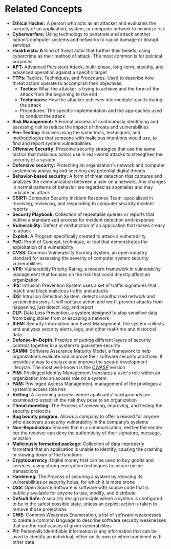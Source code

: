 # Related Concepts

* **Ethical Hacker:** A person who acts as an attacker and evaluates the security of an application, system, or computer network to minimize risk
* **Cyberwarfare:** Using technology to penetrate and attack another nation’s computer systems and networks to cause damage or disrupt services
* **Hacktivists: A** Kind of threat actor that further their beliefs, using cybercrime as their method of attack. The most common is for political purposes
* **APT:** Advanced Persistent Attack, multi-phase, long-term, stealthy, and advanced operation against a specific target
* **TTPs:** Tactics, Techniques, and Procedures. Used to describe how threat actors operate to accomplish their objectives:
  * &#x20;**Tactics:** What the attacker is trying to achieve and the form of the attack from the beginning to the end
  * **Techniques:** How the attacker achieves intermediate results during the attack
  * Procedures: The specific implementation and the approaches used to conduct the attack
* **Risk Management:** A Formal process of continuously identifying and assessing risk to reduce the impact of threats and vulnerabilities
* **Pen-Testing:** Involves using the same tools, techniques, and methodologies that someone with malicious intentions would use, to find and report system vulnerabilities
* **Offensive Security:** Proactive security strategies that use the same tactics that malicious actors use in real-world attacks to strengthen the security of a system
* **Defensive security:** Protecting an organization's network and computer systems by analyzing and securing any potential digital threats
* **Behavior-based security:** A form of threat detection that captures and analyzes the communication between a user on a network. Any changes in normal patterns of behavior are regarded as anomalies and may indicate an attack
* **CSIRT:** Computer Security Incident Response Team, specialized in receiving, reviewing, and responding to computer security incident reports
* **Security Playbook:** Collection of repeatable queries or reports that outline a standardized process for incident detection and response
* **Vulnerability:** Defect or malfunction of an application that makes it easy to attack
* **Exploit:** A Program specifically created to attack a vulnerability
* **PoC:** Proof of Concept, technique, or tool that demonstrates the exploitation of a vulnerability
* **CVSS:** Common Vulnerability Scoring System, an open industry standard for assessing the severity of computer system security vulnerabilities
* **VPR:** Vulnerability Priority Rating, a modern framework in vulnerability management that focuses on the risk that could directly affect an organization
* **IPS:** Intrusion Prevention System uses a set of traffic signatures that match and block malicious traffic and attacks
* **IDS:** Intrusion Detection System, detects unauthorized network and system intrusions. It will not take action and won't prevent attacks from happening, just detect, log, and report
* **DLP:** Data Loss Prevention, a system designed to stop sensitive data from being stolen from or escaping a network
* **SIEM:** Security Information and Event Management, the system collects and analyzes security alerts, logs, and other real-time and historical data
* **Defense-In-Depth:** Practice of putting different layers of security controls together in a system to guarantee security
* **SAMM:** Software Assurance Maturity Model, a framework to help organizations evaluate and improve their software security practices. It provides a way to analyze and improve the secure development lifecycle. The most well-known is the [_OWASP_](https://owasp.org/www-project-samm/) version
* **PIM:** Privileged Identity Management translates a user's role within an organization into an access role on a system
* **PAM:** Privileged Access Management, management of the privileges a system's access role has
* **Vetting:** A screening process where applicants' backgrounds are examined to establish the risk they pose to an organization
* **Threat modeling:** The Process of reviewing, improving, and testing the security protocols
* **Bug bounty program:** Allows a company to offer a reward for anyone who discovers a security vulnerability in the company’s systems
* **Non-Repudiation:** Ensures that in a communication, neither the sender nor the receiver can deny the authenticity of their signature, message, or action
* **Maliciously formatted package:** Collection of data improperly formatted that an application is unable to identify, causing the crashing or slowing down of the functions
* **Cryptocurrency:** Digital money that can be used to buy goods and services, using strong encryption techniques to secure online transactions
* **Hardening:** The Process of securing a system by reducing its vulnerabilities or security holes, for which it is more prone
* **OSS:** Open Source Software is software with source code that is publicly available for anyone to use, modify, and distribute
* **Default Safe:** A security design principle where a system is configured to be in the safest possible state, unless an explicit action is taken to remove those protections
* **CWE:** Common Weakness Enumeration, a list of software weaknesses to create a common language to describe software security weaknesses that are the root causes of given vulnerabilities
* **PII:** Personally Identifiable Information is any information that can be used to identify an individual, either on its own or when combined with other data
